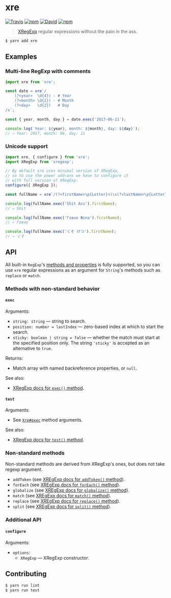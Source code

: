 # xre

[![Travis](https://img.shields.io/travis/aliceklipper/xre.svg?style=flat-square)]()
[![npm](https://img.shields.io/npm/v/xre.svg?style=flat-square)]()
[![David](https://img.shields.io/david/aliceklipper/xre.svg?style=flat-square)]()
[![npm](https://img.shields.io/npm/l/xre.svg?style=flat-square)]()

 >  [XRegExp][xregexp] regular expressions without the pain in the ass.

````bash
$ yarn add xre
````

## Examples

### Multi-line RegExp with comments

````javascript
import xre from 'xre';

const date = xre`/
    (?<year>  \d{4}) - # Year
    (?<month> \d{2}) - # Month
    (?<day>   \d{2})   # Day
/x`;

const { year, month, day } = date.exec('2017-06-11');

console.log(`Year: ${year}, month: ${month}, day: ${day}`);
// → Year: 2017, month: 06, day: 11
````

### Unicode support

````javascript
import xre, { configure } from 'xre';
import XRegExp from 'xregexp';

// By default xre uses minimal version of XRegExp,
// so to use the power add-ons we have to configure it
// with full version of XRegExp:
configure({ XRegExp });

const fullName = xre`/(?<firstName>\p{Letter}+)\s(?<lastName>\p{Letter}+)/i`;

console.log(fullName.exec('Shit Ass').firstName);
// → Shit

console.log(fullName.exec('Говно Жопа').firstName);
// → Говно

console.log(fullName.exec('くそ けつ').firstName);
// → くそ
````

## API

All built-in `RegExp`'s [methods and properties][regexp] is fully supported,
so you can use `xre` regular expressions as an argument
for `String`'s methods such as `replace` or `match`.

### Methods with non-standard behavior

#### `exec`

Arguments:

 *  `string: string` — string to search.
 *  `position: number = lastIndex` — zero-based index at which to start the search.
 *  `sticky: boolean | string = false` — whether the match must start at the specified position only.
    The string `'sticky'` is accepted as an alternative to `true`.

Returns:

 *  Match array with named backreference properties, or `null`.

See also:

 *  [XRegExp docs for `exec()` method][exec].

#### `test`

Arguments:

 *  See [`Xre#exec`](#exec) method arguments.

See also:

 *  [XRegExp docs for `test()` method][test].

### Non-standard methods

Non-standard methods are derived from XRegExp's ones, but does not take regexp argument.

 *  `addToken` (see [XREgExp docs for `addToken()` method][addToken]).
 *  `forEach` (see [XREgExp docs for `forEach()` method][forEach]).
 *  `globalize` (see [XREgExp docs for `globalize()` method][globalize]).
 *  `match` (see [XREgExp docs for `match()` method][match]).
 *  `replace` (see [XREgExp docs for `replace()` method][replace]).
 *  `split` (see [XREgExp docs for `split()` method][split]).

### Additional API

#### `configure`

Arguments:

 *  `options`:
     *  `XRegExp` — XRegExp constructor.

## Contributing

````bash
$ yarn run lint
$ yarn run test
````

[regexp]: https://developer.mozilla.org/en-US/docs/Web/JavaScript/Reference/Global_Objects/RegExp
[xregexp]: http://xregexp.com/
[exec]: http://xregexp.com/api/#exec
[test]: http://xregexp.com/api/#test
[addToken]: http://xregexp.com/api/#addToken
[forEach]: http://xregexp.com/api/#forEach
[globalize]: http://xregexp.com/api/#globalize
[match]: http://xregexp.com/api/#match
[replace]: http://xregexp.com/api/#replace
[split]: http://xregexp.com/api/#split
